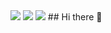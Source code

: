 <img src="https://capsule-render.vercel.app/api?type=waving&color=BDBDC8&height=150&section=header" />
<a href="링크"><img src="https://img.shields.io/badge/JavaScript-FFFFFF?style=flat-square&logo=javascript&logoColor=white"/></a>

<img src="https://capsule-render.vercel.app/api?type=waving&color=BDBDC8&height=150&section=footer" />
## Hi there 👋

<!--
**haracedaily/haracedaily** is a ✨ _special_ ✨ repository because its `README.md` (this file) appears on your GitHub profile.

Here are some ideas to get you started:

- 🔭 I’m currently working on ...
- 🌱 I’m currently learning ...
- 👯 I’m looking to collaborate on ...
- 🤔 I’m looking for help with ...
- 💬 Ask me about ...
- 📫 How to reach me: ...
- 😄 Pronouns: ...
- ⚡ Fun fact: ...
-->
